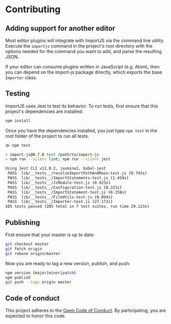 # Contributing

## Adding support for another editor

Most editor plugins will integrate with ImportJS via the command line utility.
Execute the `importjs` command in the project's root directory with the options
needed for the command you want to add, and parse the resulting JSON.

If your editor can consume plugins written in JavaScript (e.g. Atom), then you
can depend on the import-js package directly, which exports the base `Importer`
class.

## Testing

ImportJS uses Jest to test its behavior. To run tests, first ensure that this
project's dependencies are installed:

```sh
npm install
```

Once you have the dependencies installed, you just type `npm test` in the root
folder of the project to run all tests.

```sh
⨠ npm test

> import-js@0.7.0 test /path/to/import-js
> npm run --silent lint; npm run --silent jest

Using Jest CLI v11.0.2, jasmine2, babel-jest
 PASS  lib/__tests__/resolveImportPathAndMain-test.js (0.743s)
 PASS  lib/__tests__/ImportStatements-test.js (1.459s)
 PASS  lib/__tests__/JsModule-test.js (0.923s)
 PASS  lib/__tests__/Configuration-test.js (0.321s)
 PASS  lib/__tests__/ImportStatement-test.js (0.158s)
 PASS  lib/__tests__/FileUtils-test.js (0.094s)
 PASS  lib/__tests__/Importer-test.js (27.172s)
285 tests passed (285 total in 7 test suites, run time 29.123s)
```

## Publishing

First ensure that your master is up to date:

```sh
git checkout master
git fetch origin
git rebase origin/master
```

Now you are ready to tag a new version, publish, and push:

```sh
npm version (major|minor|patch)
npm publish
git push --tags origin master
```

## Code of conduct

This project adheres to the [Open Code of Conduct][code-of-conduct]. By
participating, you are expected to honor this code.

[code-of-conduct]: http://todogroup.org/opencodeofconduct/#Import-JS/henric.trotzig@gmail.com
